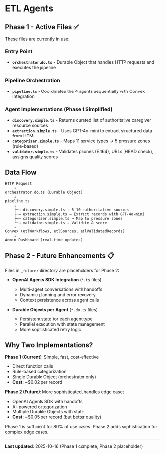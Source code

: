 # ETL Agents

## Phase 1 - Active Files ✅

These files are currently in use:

### Entry Point
- **`orchestrator.do.ts`** - Durable Object that handles HTTP requests and executes the pipeline

### Pipeline Orchestration
- **`pipeline.ts`** - Coordinates the 4 agents sequentially with Convex integration

### Agent Implementations (Phase 1 Simplified)
- **`discovery.simple.ts`** - Returns curated list of authoritative caregiver resource sources
- **`extraction.simple.ts`** - Uses GPT-4o-mini to extract structured data from HTML
- **`categorizer.simple.ts`** - Maps 11 service types → 5 pressure zones (rule-based)
- **`validator.simple.ts`** - Validates phones (E.164), URLs (HEAD check), assigns quality scores

## Data Flow

```
HTTP Request
    ↓
orchestrator.do.ts (Durable Object)
    ↓
pipeline.ts
    ↓
    ├─→ discovery.simple.ts → 5-10 authoritative sources
    ├─→ extraction.simple.ts → Extract records with GPT-4o-mini
    ├─→ categorizer.simple.ts → Map to pressure zones
    └─→ validator.simple.ts → Validate & score
    ↓
Convex (etlWorkflows, etlSources, etlValidatedRecords)
    ↓
Admin Dashboard (real-time updates)
```

## Phase 2 - Future Enhancements 📋

Files in `_future/` directory are placeholders for Phase 2:

- **OpenAI Agents SDK Integration** (`*.ts` files)
  - Multi-agent conversations with handoffs
  - Dynamic planning and error recovery
  - Context persistence across agent calls

- **Durable Objects per Agent** (`*.do.ts` files)
  - Persistent state for each agent type
  - Parallel execution with state management
  - More sophisticated retry logic

## Why Two Implementations?

**Phase 1 (Current)**: Simple, fast, cost-effective
- Direct function calls
- Rule-based categorization
- Single Durable Object (orchestrator only)
- **Cost**: ~$0.02 per record

**Phase 2 (Future)**: More sophisticated, handles edge cases
- OpenAI Agents SDK with handoffs
- AI-powered categorization
- Multiple Durable Objects with state
- **Cost**: ~$0.05 per record (but better quality)

Phase 1 is sufficient for 80% of use cases. Phase 2 adds sophistication for complex edge cases.

---

**Last updated**: 2025-10-16 (Phase 1 complete, Phase 2 placeholder)
